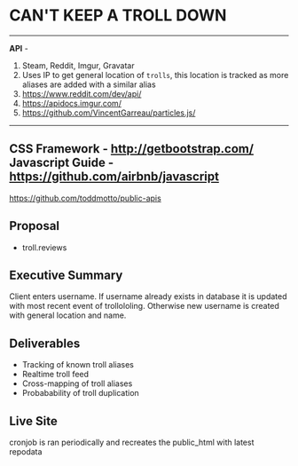# CAN'T KEEP A TROLL DOWN  
-----------------
**API** - 

 1.   Steam, Reddit, Imgur, Gravatar
 2.   Uses IP to get general location of `trolls`, this location is tracked as more aliases are added with a similar alias
 3.   https://www.reddit.com/dev/api/
 4.   https://apidocs.imgur.com/
 5.   https://github.com/VincentGarreau/particles.js/
 
-----------------
**CSS Framework** - http://getbootstrap.com/  
**Javascript Guide** - https://github.com/airbnb/javascript  
-----------------
  https://github.com/toddmotto/public-apis

## Proposal
 * troll.reviews 
 
## Executive Summary
 Client enters username. If username already exists in database it is updated with most recent event of trollololing. Otherwise new username is created with general location and name.
 
## Deliverables
 * Tracking of known troll aliases  
 * Realtime troll feed 
 * Cross-mapping of troll aliases 
 * Probabability of troll duplication

## Live Site
  cronjob is ran periodically and recreates the public_html with latest repodata
